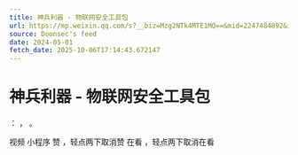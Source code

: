 ```yaml
---
title: 神兵利器 - 物联网安全工具包
url: https://mp.weixin.qq.com/s?__biz=Mzg2NTk4MTE1MQ==&mid=2247484892&idx=1&sn=b839f6989e173490661d2219e9a14a2e
source: Doonsec's feed
date: 2024-05-01
fetch_date: 2025-10-06T17:14:43.672147
---
```


# 神兵利器 - 物联网安全工具包

：
，
。

视频
小程序
赞
，轻点两下取消赞
在看
，轻点两下取消在看